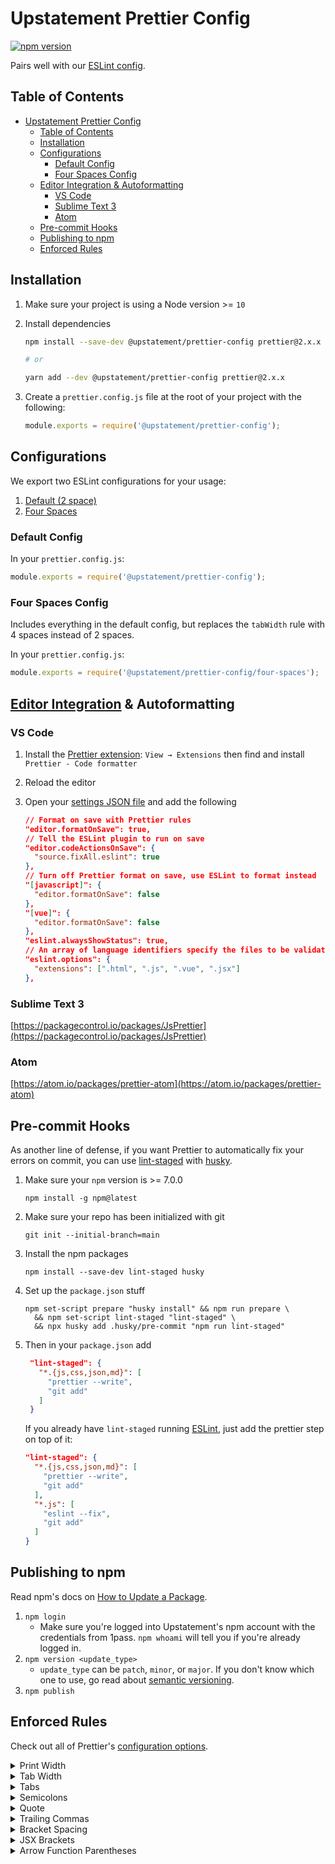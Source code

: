 # Upstatement Prettier Config

[![npm version](https://badge.fury.io/js/%40upstatement%2Fprettier-config.svg)](https://badge.fury.io/js/%40upstatement%2Fprettier-config)

Pairs well with our [ESLint config](https://www.npmjs.com/package/@upstatement/eslint-config).

## Table of Contents

- [Upstatement Prettier Config](#upstatement-prettier-config)
  - [Table of Contents](#table-of-contents)
  - [Installation](#installation)
  - [Configurations](#configurations)
    - [Default Config](#default-config)
    - [Four Spaces Config](#four-spaces-config)
  - [Editor Integration & Autoformatting](#editor-integration--autoformatting)
    - [VS Code](#vs-code)
    - [Sublime Text 3](#sublime-text-3)
    - [Atom](#atom)
  - [Pre-commit Hooks](#pre-commit-hooks)
  - [Publishing to npm](#publishing-to-npm)
  - [Enforced Rules](#enforced-rules)

## Installation

1. Make sure your project is using a Node version >= `10`

2. Install dependencies

    ```sh
    npm install --save-dev @upstatement/prettier-config prettier@2.x.x

    # or

    yarn add --dev @upstatement/prettier-config prettier@2.x.x
    ```

3. Create a `prettier.config.js` file at the root of your project with the following:

    ```js
    module.exports = require('@upstatement/prettier-config');
    ```

## Configurations

We export two ESLint configurations for your usage:

1. [Default (2 space)](#default-config)
2. [Four Spaces](#four-spaces-config)

### Default Config

In your `prettier.config.js`:

```js
module.exports = require('@upstatement/prettier-config');
```

### Four Spaces Config

Includes everything in the default config, but replaces the `tabWidth` rule with 4 spaces instead of 2 spaces.

In your `prettier.config.js`:

```js
module.exports = require('@upstatement/prettier-config/four-spaces');
```

## [Editor Integration](https://prettier.io/docs/en/editors.html) & Autoformatting

### VS Code

1. Install the [Prettier extension](https://marketplace.visualstudio.com/items?itemName=esbenp.prettier-vscode): `View → Extensions` then find and install `Prettier - Code formatter`
2. Reload the editor
3. Open your [settings JSON file](https://code.visualstudio.com/docs/getstarted/settings#_settings-file-locations) and add the following

    ```json
    // Format on save with Prettier rules
    "editor.formatOnSave": true,
    // Tell the ESLint plugin to run on save
    "editor.codeActionsOnSave": {
      "source.fixAll.eslint": true
    },
    // Turn off Prettier format on save, use ESLint to format instead
    "[javascript]": {
      "editor.formatOnSave": false
    },
    "[vue]": {
      "editor.formatOnSave": false
    },
    "eslint.alwaysShowStatus": true,
    // An array of language identifiers specify the files to be validated
    "eslint.options": {
      "extensions": [".html", ".js", ".vue", ".jsx"]
    },
    ```

### Sublime Text 3

[https://packagecontrol.io/packages/JsPrettier](https://packagecontrol.io/packages/JsPrettier)

### Atom

[https://atom.io/packages/prettier-atom](https://atom.io/packages/prettier-atom)

## Pre-commit Hooks

As another line of defense, if you want Prettier to automatically fix your errors on commit, you can use [lint-staged](https://github.com/okonet/lint-staged) with [husky](https://github.com/typicode/husky).

1. Make sure your `npm` version is >= 7.0.0

   ```shell
   npm install -g npm@latest
   ```

2. Make sure your repo has been initialized with git

   ```shell
   git init --initial-branch=main
   ```

3. Install the npm packages

   ```shell
   npm install --save-dev lint-staged husky
   ```

4. Set up the `package.json` stuff

   ```shell
   npm set-script prepare "husky install" && npm run prepare \
     && npm set-script lint-staged "lint-staged" \
     && npx husky add .husky/pre-commit "npm run lint-staged"
   ```

5. Then in your `package.json` add

   ```json
    "lint-staged": {
      "*.{js,css,json,md}": [
        "prettier --write",
        "git add"
      ]
    }
   ```

   If you already have `lint-staged` running [ESLint](https://github.com/Upstatement/eslint-config#pre-commit-hook), just add the prettier step on top of it:

   ```json
   "lint-staged": {
     "*.{js,css,json,md}": [
       "prettier --write",
       "git add"
     ],
     "*.js": [
       "eslint --fix",
       "git add"
     ]
   }
   ```

## Publishing to npm

Read npm's docs on [How to Update a Package](https://docs.npmjs.com/getting-started/publishing-npm-packages#how-to-update-a-package).

1. `npm login`
   - Make sure you're logged into Upstatement's npm account with the credentials from 1pass. `npm whoami` will tell you if you're already logged in.
2. `npm version <update_type>`
   - `update_type` can be `patch`, `minor`, or `major`. If you don't know which one to use, go read about [semantic versioning](https://docs.npmjs.com/getting-started/semantic-versioning).
3. `npm publish`

## Enforced Rules

Check out all of Prettier's [configuration options](https://prettier.io/docs/en/options.html).

<details>
  <summary>Print Width</summary>

  Line wrap at 100 characters.

</details>

<details>
  <summary>Tab Width</summary>

  2 spaces per indentation-level (or 4 spaces if you choose).

</details>

<details>
  <summary>Tabs</summary>

  Indent lines with spaces, not tabs.

</details>

<details>
  <summary>Semicolons</summary>

  Always print semicolons at the ends of statements.

  ```js
  const greeting = 'hi';
  ```

</details>

<details>
  <summary>Quote</summary>

  Use single quotes instead of double quotes.

  ```js
  const quote = 'single quotes are better';
  ```

</details>

<details>
  <summary>Trailing Commas</summary>

  Use trailing commas wherever possible.

  ```js
  const obj = {
    a: 'hi',
    b: 'hey',
  };
  ```

</details>

<details>
  <summary>Bracket Spacing</summary>

  Print spaces between brackets in object literals.

  ```js
  { foo: bar }
  ```

</details>

<details>
  <summary>JSX Brackets</summary>

  Put the `>` of a multi-line JSX element at the end of the last line instead of being alone on the next line (does not apply to self closing elements).

  ```jsx
  <button
    className="prettier-class"
    id="prettier-id"
    onClick={this.handleClick}>
    Click Here
  </button>
  ```

</details>

<details>
  <summary>Arrow Function Parentheses</summary>

  Omit parens when possible.

  ```js
  x => x;
  ```

</details>
